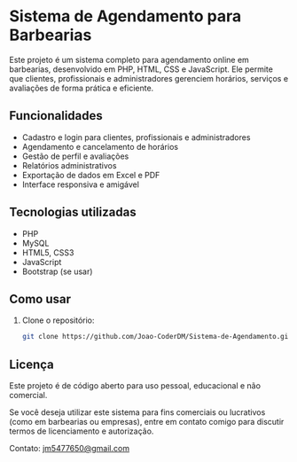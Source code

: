# Sistema de Agendamento para Barbearias

Este projeto é um sistema completo para agendamento online em barbearias, desenvolvido em PHP, HTML, CSS e JavaScript. Ele permite que clientes, profissionais e administradores gerenciem horários, serviços e avaliações de forma prática e eficiente.

## Funcionalidades

- Cadastro e login para clientes, profissionais e administradores
- Agendamento e cancelamento de horários
- Gestão de perfil e avaliações
- Relatórios administrativos
- Exportação de dados em Excel e PDF
- Interface responsiva e amigável

## Tecnologias utilizadas

- PHP
- MySQL
- HTML5, CSS3
- JavaScript
- Bootstrap (se usar)

## Como usar

1. Clone o repositório:
   ```bash
   git clone https://github.com/Joao-CoderDM/Sistema-de-Agendamento.git
## Licença

Este projeto é de código aberto para uso pessoal, educacional e não comercial.

Se você deseja utilizar este sistema para fins comerciais ou lucrativos (como em barbearias ou empresas), entre em contato comigo para discutir termos de licenciamento e autorização.

Contato: jm5477650@gmail.com
